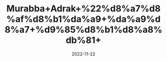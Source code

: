---
title: 'Murabba+Adrak+%22%d8%a7%d8%af%d8%b1%da%a9+%da%a9%d8%a7+%d9%85%d8%b1%d8%a8%db%81+'
date: '2022-11-22' 
metatag: '' 
inventory: '0' 
draft: false 
# meta description 
shortDescripton: 'Ginger+Preserve%22++It+has+anti+inflammatory+properties+that+can+help+with+muscle+pain+and+menstrual+cramps.'
description: 'Preserves+++%d9%85%d8%b1%d8%a8%db%81+%22+%d8%a7%da%86%d8%a7%d8%b1'
longdescription: ''
tags: ''
brand: ''
subCategory: ''
unit: '250 gm-Pk'
sellCount: '0'
featured: True
# product Price
price: '250.0'
# Product Short Description
shortDescription: 'Ginger+Preserve%22++It+has+anti+inflammatory+properties+that+can+help+with+muscle+pain+and+menstrual+cramps.'
productID: '43ECE3A0-393C-ED11-996A-005056B3A416'
type: 'products'
category: 'Preserves+++%d9%85%d8%b1%d8%a8%db%81+%22+%d8%a7%da%86%d8%a7%d8%b1' 
thumnailproduct: 'https://eraconnect.blob.core.windows.net/product-images/aminsaddiquidawakhana/eca1326f-76d5-4ee6-a583-80d619d96048.webp' 
images:
  - image: 'https://eraconnect.blob.core.windows.net/product-images/aminsaddiquidawakhana/eca1326f-76d5-4ee6-a583-80d619d96048.webp'  
Variants:
---